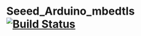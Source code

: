 # Seeed_Arduino_mbedtls  [![Build Status](https://travis-ci.com/Seeed-Studio/Seeed_Arduino_mbedtls.svg?branch=master)](https://travis-ci.com/Seeed-Studio/Seeed_Arduino_mbedtls)
